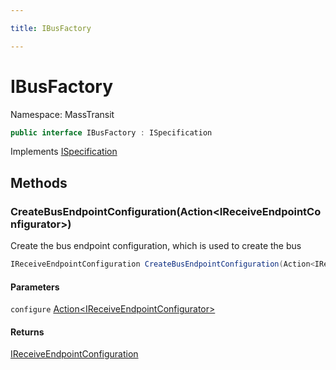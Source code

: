 ```yaml
---

title: IBusFactory

---
```


# IBusFactory

Namespace: MassTransit

```csharp
public interface IBusFactory : ISpecification
```

Implements [ISpecification](../../masstransit-abstractions/masstransit/ispecification)

## Methods

### **CreateBusEndpointConfiguration(Action\<IReceiveEndpointConfigurator\>)**

Create the bus endpoint configuration, which is used to create the bus

```csharp
IReceiveEndpointConfiguration CreateBusEndpointConfiguration(Action<IReceiveEndpointConfigurator> configure)
```

#### Parameters

`configure` [Action\<IReceiveEndpointConfigurator\>](https://learn.microsoft.com/en-us/dotnet/api/system.action-1)<br/>

#### Returns

[IReceiveEndpointConfiguration](../masstransit-configuration/ireceiveendpointconfiguration)<br/>
